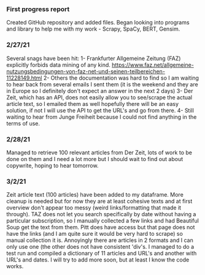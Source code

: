 ### First progress report
Created GitHub repository and added files.
Began looking into programs and library to help me with my work - Scrapy, SpaCy, BERT, Gensim.

### 2/27/21
Several snags have been hit:
1- Frankfurter Allgemeine Zeitung (FAZ) explicitly forbids data mining of any kind. https://www.faz.net/allgemeine-nutzungsbedingungen-von-faz-net-und-seinen-teilbereichen-11228149.html
2- Others the documentation was hard to find so I am waiting to hear back from several emails I sent them (it is the weekend and they are in Europe so I definitely don't expect an answer in the next 2 days)
3- Der Zeit, which has an API, does not easily allow you to see/scrape the actual article text, so I emailed them as well hopefully there will be an easy solution, if not I will use the API to get the URL's and go from there.
4- Still waiting to hear from Junge Freiheit because I could not find anything in the terms of use.

### 2/28/21
Managed to retrieve 100 relevant articles from Der Zeit, lots of work to be done on them and I need a lot more but I should wait to find out about copywrite, hoping to hear tomorrow.

### 3/2/21
Zeit article text (100 articles) have been added to my dataframe. More cleanup is needed but for now they are at least cohesive texts and at first overview don't appear too messy (weird links/formatting that made it through). TAZ does not let you search specifically by date without having a particular subscription, so I manually collected a few links and had Beautiful Soup get the text from them. Pitt does have access but that page does not have the links (and I am quite sure it would be very hard to scrape) so manual collection it is. Annoyingly there are articles in 2 formats and I can only use one (the other does not have consistent 'div's. I managed to do a test run and compiled a dictionary of 11 articles and URL's and another with URL's and dates. I will try to add more soon, but at least I know the code works.
